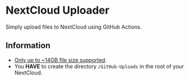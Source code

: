 # NextCloud Uploader

Simply upload files to NextCloud using GitHub Actions.

## Information
- [Only up to ~14GB file size supported](https://docs.github.com/en/actions/using-github-hosted-runners/about-github-hosted-runners#supported-runners-and-hardware-resources).
- You **HAVE** to create the directory `/GitHub-Uploads` in the root of your NextCloud.
